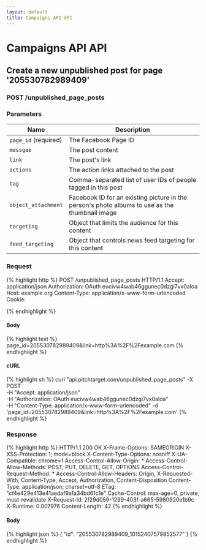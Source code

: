 ```yaml
---
layout: default
title: Campaigns API API
---
```


# Campaigns API API

## Create a new unpublished post for page &#39;205530782989409&#39;

### POST /unpublished_page_posts


### Parameters

Name | Description |
-----|-------------|
`page_id` (required) | The Facebook Page ID |
`messgae`  | The post content |
`link`  | The post&#39;s link |
`actions`  | The action links attached to the post |
`tag`  | Comma-separated list of user IDs of people tagged in this post |
`object_attachment`  | Facebook ID for an existing picture in the person&#39;s photo albums to use as the thumbnail image |
`targeting`  | Object that limits the audience for this content |
`feed_targeting`  | Object that controls news feed targeting for this content |

### Request

{% highlight http %}
POST /unpublished_page_posts HTTP/1.1
Accept: application/json
Authorization: OAuth eucivw4wab46ggunec0dzgi7vx0aloa
Host: example.org
Content-Type: application/x-www-form-urlencoded
Cookie: 

{% endhighlight %}

#### Body

{% highlight text %}
page_id=205530782989409&link=http%3A%2F%2Fexample.com
{% endhighlight %}

#### cURL

{% highlight sh %}
curl "api.pitchtarget.com/unpublished_page_posts" -X POST \
	-H "Accept: application/json" \
	-H "Authorization: OAuth eucivw4wab46ggunec0dzgi7vx0aloa" \
	-H "Content-Type: application/x-www-form-urlencoded" -d 'page_id=205530782989409&link=http%3A%2F%2Fexample.com'
{% endhighlight %}

### Response

{% highlight http %}
HTTP/1.1 200 OK
X-Frame-Options: SAMEORIGIN
X-XSS-Protection: 1; mode=block
X-Content-Type-Options: nosniff
X-UA-Compatible: chrome=1
Access-Control-Allow-Origin: *
Access-Control-Allow-Methods: POST, PUT, DELETE, GET, OPTIONS
Access-Control-Request-Method: *
Access-Control-Allow-Headers: Origin, X-Requested-With, Content-Type, Accept, Authorization, Content-Disposition
Content-Type: application/json; charset=utf-8
ETag: "cf4e429e413e41aedaf9a1a34bd61c1e"
Cache-Control: max-age=0, private, must-revalidate
X-Request-Id: 2f29d059-1299-403f-a665-5980920e1b9c
X-Runtime: 0.007976
Content-Length: 42
{% endhighlight %}

#### Body

{% highlight json %}
{
  "id": "205530782989409_10152407579852577"
}
{% endhighlight %}

